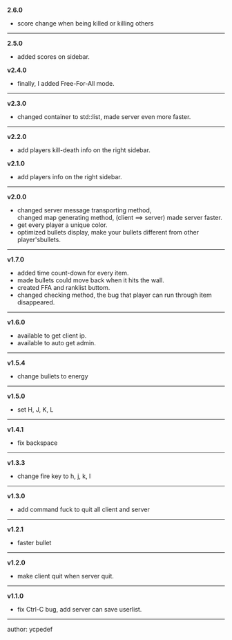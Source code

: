 **2.6.0**
- score change when being killed or killing others

-----

**2.5.0**
- added scores on sidebar.

**v2.4.0**

- finally, I added Free-For-All mode.

--------
**v2.3.0**

- changed container to std::list, made server even more faster.

-----------
**v2.2.0**

- add players kill-death info on the right sidebar.


**v2.1.0**
- add players info on the right sidebar.  

-----------

**v2.0.0**  
- changed server message transporting method,   
changed map generating method, (client ==> server) made server faster.  
- get every player a unique color.  
- optimized bullets display, make your bullets different from other player'sbullets.  
  
--------------

**v1.7.0**  
- added time count-down for every item.  
- made bullets could move back when it hits the wall.  
- created FFA and ranklist buttom.  
- changed checking method, the bug that player can run through item disappeared.
  
--------------

**v1.6.0**  
- available to get client ip.  
- available to auto get admin.  
  
--------------
**v1.5.4**  
- change bullets to energy  
  
--------------
**v1.5.0**  
- set H, J, K, L  
  
--------------
**v1.4.1**  
- fix backspace  
  
--------------
**v1.3.3**  
- change fire key to h, j, k, l  
  
--------------
**v1.3.0**  
- add command fuck to quit all client and server  
  
--------------
**v1.2.1**  
- faster bullet  
  
--------------
**v1.2.0**  
- make client quit when server quit.  
  
-------------
**v1.1.0**  
- fix Ctrl-C bug, add server can save userlist.  
  
--------------------------------------------------
author: ycpedef  
